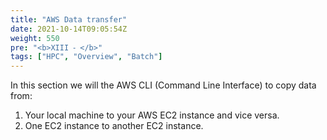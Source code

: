 ```yaml
---
title: "AWS Data transfer"
date: 2021-10-14T09:05:54Z
weight: 550
pre: "<b>XIII ⁃ </b>"
tags: ["HPC", "Overview", "Batch"]
---
```


In this section we will the AWS CLI (Command Line Interface) to copy data from:

1.	Your local machine to your AWS EC2 instance and vice versa.
2.	One EC2 instance to another EC2 instance. 
